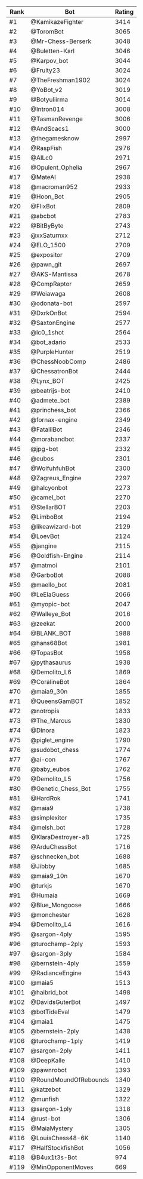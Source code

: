Rank|Bot|Rating
---|---|---
#1|@KamikazeFighter|3414
#2|@ToromBot|3065
#3|@Mr-Chess-Berserk|3048
#4|@Buletten-Karl|3046
#5|@Karpov_bot|3044
#6|@Fruity23|3024
#7|@TheFreshman1902|3024
#8|@YoBot_v2|3019
#9|@Botyuliirma|3014
#10|@Intron014|3008
#11|@TasmanRevenge|3006
#12|@AndScacs1|3000
#13|@thegamesknow|2997
#14|@RaspFish|2976
#15|@AILc0|2971
#16|@Opulent_Ophelia|2967
#17|@MateAI|2938
#18|@macroman952|2933
#19|@Hoon_Bot|2905
#20|@FlixBot|2809
#21|@abcbot|2783
#22|@BitByByte|2743
#23|@xxSaturnxx|2712
#24|@ELO_1500|2709
#25|@expositor|2709
#26|@pawn_git|2697
#27|@AKS-Mantissa|2678
#28|@CompRaptor|2659
#29|@Weiawaga|2608
#30|@odonata-bot|2597
#31|@DxrkOnBot|2594
#32|@SaxtonEngine|2577
#33|@lc0_1shot|2564
#34|@bot_adario|2533
#35|@PurpleHunter|2519
#36|@ChessNoobComp|2486
#37|@ChessatronBot|2444
#38|@Lynx_BOT|2425
#39|@beatrijs-bot|2410
#40|@admete_bot|2389
#41|@princhess_bot|2366
#42|@fornax-engine|2349
#43|@FataliiBot|2346
#44|@morabandbot|2337
#45|@jpg-bot|2332
#46|@eubos|2301
#47|@WolfuhfuhBot|2300
#48|@Zagreus_Engine|2297
#49|@halcyonbot|2273
#50|@camel_bot|2270
#51|@StellarBOT|2203
#52|@LimboBot|2194
#53|@likeawizard-bot|2129
#54|@LoevBot|2124
#55|@jangine|2115
#56|@Goldfish-Engine|2114
#57|@matmoi|2101
#58|@GarboBot|2088
#59|@maello_bot|2081
#60|@LeElaGuess|2066
#61|@myopic-bot|2047
#62|@Walleye_Bot|2016
#63|@zeekat|2000
#64|@BLANK_BOT|1988
#65|@hans68Bot|1981
#66|@TopasBot|1958
#67|@pythasaurus|1938
#68|@Demolito_L6|1869
#69|@CoralineBot|1864
#70|@maia9_30n|1855
#71|@QueensGamBOT|1852
#72|@notropis|1833
#73|@The_Marcus|1830
#74|@Dinora|1823
#75|@piglet_engine|1790
#76|@sudobot_chess|1774
#77|@ai-con|1767
#78|@baby_eubos|1762
#79|@Demolito_L5|1756
#80|@Genetic_Chess_Bot|1755
#81|@HardRok|1741
#82|@maia9|1738
#83|@simplexitor|1735
#84|@melsh_bot|1728
#85|@KlaraDestroyer-aB|1725
#86|@ArduChessBot|1716
#87|@schnecken_bot|1688
#88|@Jibbby|1685
#89|@maia9_10n|1670
#90|@turkjs|1670
#91|@Humaia|1669
#92|@Blue_Mongoose|1666
#93|@monchester|1628
#94|@Demolito_L4|1616
#95|@sargon-4ply|1595
#96|@turochamp-2ply|1593
#97|@sargon-3ply|1584
#98|@bernstein-4ply|1559
#99|@RadianceEngine|1543
#100|@maia5|1513
#101|@haibrid_bot|1498
#102|@DavidsGuterBot|1497
#103|@botTideEval|1479
#104|@maia1|1475
#105|@bernstein-2ply|1438
#106|@turochamp-1ply|1419
#107|@sargon-2ply|1411
#108|@DeepKalle|1410
#109|@pawnrobot|1393
#110|@RoundMoundOfRebounds|1340
#111|@katzebot|1329
#112|@munfish|1322
#113|@sargon-1ply|1318
#114|@rust-bot|1306
#115|@MaiaMystery|1305
#116|@LouisChess48-6K|1140
#117|@HalfStockfishBot|1056
#118|@B4ux1t3s-Bot|974
#119|@MinOpponentMoves|669
